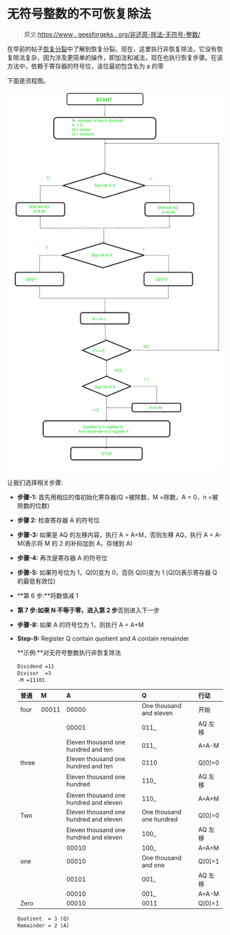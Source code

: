 # 无符号整数的不可恢复除法

> 原文:[https://www . geesforgeks . org/非还原-除法-无符号-整数/](https://www.geeksforgeeks.org/non-restoring-division-unsigned-integer/)

在早前的帖子[恢复分裂](https://www.geeksforgeeks.org/restoring-division-algorithm-unsigned-integer/)中了解到恢复分裂。现在，这里执行非恢复除法，它没有恢复除法复杂，因为涉及更简单的操作，即加法和减法，现在也执行恢复步骤。在该方法中，依赖于寄存器的符号位，该位最初包含名为 a 的零

下面是流程图。

![](img/f34e6501347e99151f4914702d9c62e1.png)

让我们选择相关步骤:

*   **步骤-1:** 首先用相应的值初始化寄存器(Q =被除数，M =除数，A = 0，n =被除数的位数)
*   **步骤 2:** 检查寄存器 A 的符号位
*   **步骤-3:** 如果是 AQ 的左移内容，执行 A = A+M，否则左移 AQ，执行 A = A-M(表示将 M 的 2 的补码加到 A，存储到 A)
*   **步骤-4:** 再次是寄存器 A 的符号位
*   **步骤-5:** 如果符号位为 1，Q[0]变为 0，否则 Q[0]变为 1 (Q[0]表示寄存器 Q 的最低有效位)
*   **第 6 步:**将数值减 1
*   **第 7 步:**如果 N 不等于零，进入**第 2 步**否则进入下一步
*   **步骤-8:** 如果 A 的符号位为 1，则执行 A = A+M
*   **Step-9:** Register Q contain quotient and A contain remainder

    **示例:**对无符号整数执行非恢复除法

    ```
    Dividend =11
    Divisor  =3  
    -M =11101

    ```

    | 普通 | M | A | Q | 行动 |
    | --- | --- | --- | --- | --- |
    | four | 00011 | 00000 | One thousand and eleven | 开始 |
    |  |  | 00001 | 011_ | AQ 左移 |
    |  |  | Eleven thousand one hundred and ten | 011_ | A=A-M |
    | three |  | Eleven thousand one hundred and ten | 0110 | Q[0]=0 |
    |  |  | Eleven thousand one hundred | 110_ | AQ 左移 |
    |  |  | Eleven thousand one hundred and eleven | 110_ | A=A+M |
    | Two |  | Eleven thousand one hundred and eleven | One thousand one hundred | Q[0]=0 |
    |  |  | Eleven thousand one hundred and eleven | 100_ | AQ 左移 |
    |  |  | 00010 | 100_ | A=A+M |
    | one |  | 00010 | One thousand and one | Q[0]=1 |
    |  |  | 00101 | 001_ | AQ 左移 |
    |  |  | 00010 | 001_ | A=A-M |
    | Zero |  | 00010 | 0011 | Q[0]=1 |

    ```
    Quotient  = 3 (Q)
    Remainder = 2 (A)

    ```